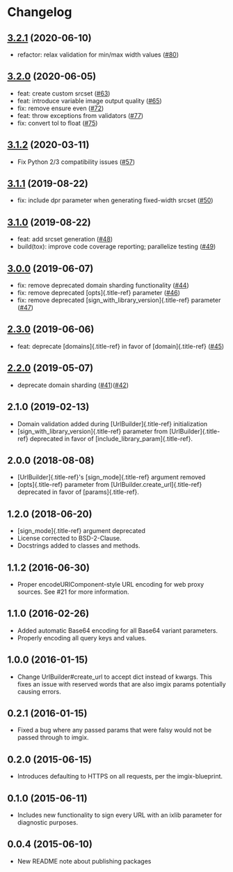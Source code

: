 Changelog
=========
 
[3.2.1](https://github.com/imgix/imgix-python/compare/3.2.0...3.2.1) (2020-06-10)
---------------------------------------------------------------------------------
- refactor: relax validation for min/max width values ([#80](https://github.com/imgix/imgix-python/pull/80))

[3.2.0](https://github.com/imgix/imgix-python/compare/3.1.2...3.2.0) (2020-06-05)
---------------------------------------------------------------------------------
- feat: create custom srcset ([#63](https://github.com/imgix/imgix-python/pull/63))
- feat: introduce variable image output quality ([#65](https://github.com/imgix/imgix-python/pull/65))
- fix: remove ensure even ([#72](https://github.com/imgix/imgix-python/pull/72))
- feat: throw exceptions from validators ([#77](https://github.com/imgix/imgix-python/pull/77))
- fix: convert tol to float ([#75](https://github.com/imgix/imgix-python/pull/75))

[3.1.2](https://github.com/imgix/imgix-python/compare/3.1.1...3.1.2) (2020-03-11)
---------------------------------------------------------------------------------

- Fix Python 2/3 compatibility issues
    ([\#57](https://github.com/imgix/imgix-python/pull/57))

[3.1.1](https://github.com/imgix/imgix-python/compare/3.1.0...3.1.1) (2019-08-22)
---------------------------------------------------------------------------------

-   fix: include dpr parameter when generating fixed-width srcset
    ([\#50](https://github.com/imgix/imgix-python/pull/50))

[3.1.0](https://github.com/imgix/imgix-python/compare/3.0.0...3.1.0) (2019-08-22)
---------------------------------------------------------------------------------

-   feat: add srcset generation
    ([\#48](https://github.com/imgix/imgix-python/pull/48))
-   build(tox): improve code coverage reporting; parallelize testing
    ([\#49](https://github.com/imgix/imgix-python/pull/49))

[3.0.0](https://github.com/imgix/imgix-python/compare/2.3.0...3.0.0) (2019-06-07)
---------------------------------------------------------------------------------

-   fix: remove deprecated domain sharding functionality
    ([\#44](https://github.com/imgix/imgix-python/pull/44))
-   fix: remove deprecated [opts]{.title-ref} parameter
    ([\#46](https://github.com/imgix/imgix-python/pull/46))
-   fix: remove deprecated [sign\_with\_library\_version]{.title-ref}
    parameter ([\#47](https://github.com/imgix/imgix-python/pull/47))

[2.3.0](https://github.com/imgix/imgix-python/compare/2.2.0...2.3.0) (2019-06-06)
---------------------------------------------------------------------------------

-   feat: deprecate [domains]{.title-ref} in favor of
    [domain]{.title-ref}
    ([\#45](https://github.com/imgix/imgix-python/pull/45))

[2.2.0](https://github.com/imgix/imgix-python/compare/2.1.0...2.2.0) (2019-05-07)
---------------------------------------------------------------------------------

-   deprecate domain sharding
    ([\#41](https://github.com/imgix/imgix-python/pull/41))([\#42](https://github.com/imgix/imgix-python/pull/42))

2.1.0 (2019-02-13)
------------------

-   Domain validation added during [UrlBuilder]{.title-ref}
    initialization
-   [sign\_with\_library\_version]{.title-ref} parameter from
    [UrlBuilder]{.title-ref} deprecated in favor of
    [include\_library\_param]{.title-ref}.

2.0.0 (2018-08-08)
------------------

-   [UrlBuilder]{.title-ref}\'s [sign\_mode]{.title-ref} argument
    removed
-   [opts]{.title-ref} parameter from
    [UrlBuilder.create\_url]{.title-ref} deprecated in favor of
    [params]{.title-ref}.

1.2.0 (2018-06-20)
------------------

-   [sign\_mode]{.title-ref} argument deprecated
-   License corrected to BSD-2-Clause.
-   Docstrings added to classes and methods.

1.1.2 (2016-06-30)
------------------

-   Proper encodeURIComponent-style URL encoding for web proxy sources.
    See \#21 for more information.

1.1.0 (2016-02-26)
------------------

-   Added automatic Base64 encoding for all Base64 variant parameters.
-   Properly encoding all query keys and values.

1.0.0 (2016-01-15)
------------------

-   Change UrlBuilder\#create\_url to accept dict instead of kwargs.
    This fixes an issue with reserved words that are also imgix params
    potentially causing errors.

0.2.1 (2016-01-15)
------------------

-   Fixed a bug where any passed params that were falsy would not be
    passed through to imgix.

0.2.0 (2015-06-15)
------------------

-   Introduces defaulting to HTTPS on all requests, per the
    imgix-blueprint.

0.1.0 (2015-06-11)
------------------

-   Includes new functionality to sign every URL with an ixlib parameter
    for diagnostic purposes.

0.0.4 (2015-06-10)
------------------

-   New README note about publishing packages
